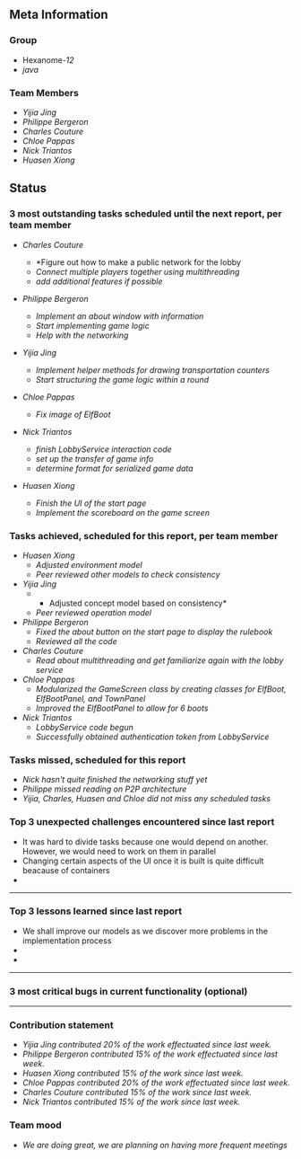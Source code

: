## Meta Information

### Group

 * Hexanome-*12*
 * *java*

### Team Members

 * *Yijia Jing*
 * *Philippe Bergeron*
 * *Charles Couture*
 * *Chloe Pappas*
 * *Nick Triantos*
 * *Huasen Xiong*

## Status

### 3 most outstanding tasks scheduled until the next report, per team member

 * *Charles Couture*
   * *Figure out how to make a public network for the lobby
   * *Connect multiple players together using multithreading*
    * *add additional features if possible*
 * *Philippe Bergeron*
   * *Implement an about window with information*
    * *Start implementing game logic*
    * *Help with the networking*
 * *Yijia Jing*
   * *Implement helper methods for drawing transportation counters*
   * *Start structuring the game logic within a round*
 * *Chloe Pappas*
   * *Fix image of ElfBoot*
 * *Nick Triantos*
   * *finish LobbyService interaction code*
    * *set up the transfer of game info*
    * *determine format for serialized game data*

 * *Huasen Xiong*
   * *Finish the UI of the start page*
   * *Implement the scoreboard on the game screen*


### Tasks achieved, scheduled for this report, per team member


 * *Huasen Xiong*
   * *Adjusted environment model*
   * *Peer reviewed other models to check consistency*
 * *Yijia Jing*
   * * Adjusted concept model based on consistency*
   * *Peer reviewed operation model*
 * *Philippe Bergeron*
   * *Fixed the about button on the start page to display the rulebook*
   * *Reviewed all the code* 
*  *Charles Couture*
   * *Read about multithreading and get familiarize again with the lobby service*
*  *Chloe Pappas*
   * *Modularized the GameScreen class by creating classes for ElfBoot, ElfBootPanel, and TownPanel*
   * *Improved the ElfBootPanel to allow for 6 boots*
*  *Nick Triantos*
   * *LobbyService code begun*
    * *Successfully obtained authentication token from LobbyService*


### Tasks missed, scheduled for this report
 * *Nick hasn't quite finished the networking stuff yet*
 * *Philippe missed reading on P2P architecture*
 * *Yijia, Charles, Huasen and Chloe did not miss any scheduled tasks*


### Top 3 unexpected challenges encountered since last report

 * It was hard to divide tasks because one would depend on another. However, we would need to work on them in parallel 
 * Changing certain aspects of the UI once it is built is quite difficult beacause of containers
 * 
 * **


### Top 3 lessons learned since last report

 * We shall improve our models as we discover more problems in the implementation process
 * 
 * 
 * **

### 3 most critical bugs in current functionality (optional)
* **

### Contribution statement

 * *Yijia Jing contributed 20% of the work effectuated since last week.*
 * *Philippe Bergeron contributed 15% of the work effectuated since last week.*
 * *Huasen Xiong contributed 15% of the work since last week.*  
 * *Chloe Pappas contributed 20% of the work effectuated since last week.*
 * *Charles Couture contributed 15% of the work since last week.*
 * *Nick Triantos contributed 15% of the work since last week.*

### Team mood

 * *We are doing great, we are planning on having more frequent meetings*
